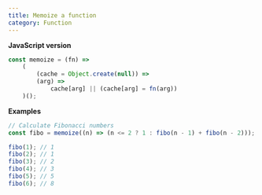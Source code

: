 ```yaml
---
title: Memoize a function
category: Function
---
```


**JavaScript version**

```js
const memoize = (fn) =>
    (
        (cache = Object.create(null)) =>
        (arg) =>
            cache[arg] || (cache[arg] = fn(arg))
    )();
```

**Examples**

```js
// Calculate Fibonacci numbers
const fibo = memoize((n) => (n <= 2 ? 1 : fibo(n - 1) + fibo(n - 2)));

fibo(1); // 1
fibo(2); // 1
fibo(3); // 2
fibo(4); // 3
fibo(5); // 5
fibo(6); // 8
```
